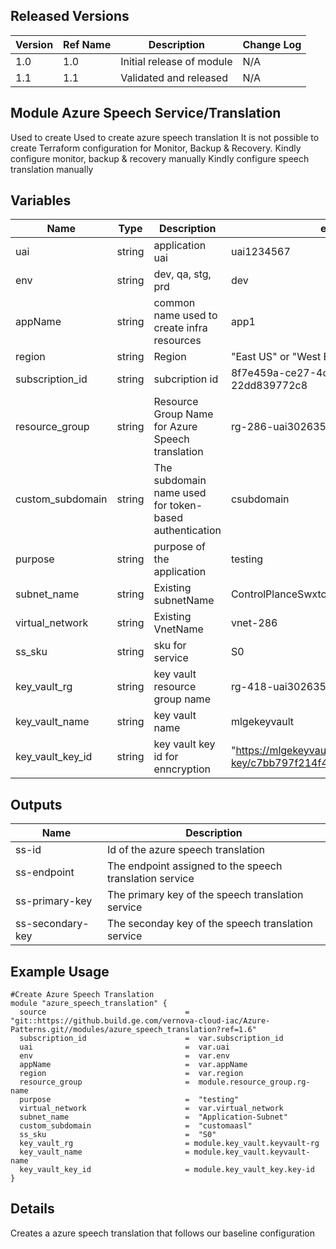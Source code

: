 ## Released Versions

| Version | Ref Name | Description               | Change Log |
| ------- | -------- | ------------------------- | ---------- |
| 1.0     | 1.0      | Initial release of module | N/A        |
| 1.1     | 1.1      | Validated and released    | N/A        |

## Module Azure Speech Service/Translation

Used to create Used to create azure speech translation
It is not possible to create Terraform configuration for Monitor, Backup & Recovery. Kindly configure monitor, backup & recovery manually
Kindly configure speech translation manually

## Variables

| Name             | Type   | Description                                            | example                              | Optional? |
| ---------------- | ------ | ------------------------------------------------------ | ------------------------------------ | --------- |
| uai              | string | application uai                                        | uai1234567                           | no        |
| env              | string | dev, qa, stg, prd                                      | dev                                  | no        |
| appName          | string | common name used to create infra resources             | app1                                 | no        |
| region           | string | Region                                                 | "East US" or "West Europe"           | no        |
| subscription_id  | string | subcription id                                         | 8f7e459a-ce27-4c52-9ceb-22dd839772c8 | no        |
| resource_group   | string | Resource Group Name for Azure Speech translation       | rg-286-uai3026350-terraform-test     | no        |
| custom_subdomain | string | The subdomain name used for token-based authentication | csubdomain                           | no        |
| purpose          | string | purpose of the application                             | testing                              | no        |
| subnet_name      | string | Existing subnetName                                    | ControlPlanceSwxtch                  | no        |
| virtual_network  | string | Existing VnetName                                      | vnet-286                             | no        |
| ss_sku              | string | sku for service                                        | S0                                   | no        |
| key_vault_rg       | string | key vault resource group name                                                    | rg-418-uai3026350-nti-testing                                   | no        |
| key_vault_name    | string | key vault name | mlgekeyvault                              | no        |
| key_vault_key_id | string | key vault key id for enncryption  | "https://mlgekeyvault.vault.azure.net/keys/ml-key/c7bb797f214f41b6847383cff506059c"                              | no        |

## Outputs

| Name             | Description                                             |
| ---------------- | ------------------------------------------------------- |
| ss-id            | Id of the azure speech translation                      |
| ss-endpoint      | The endpoint assigned to the speech translation service |
| ss-primary-key   | The primary key of the speech translation service       |
| ss-secondary-key | The seconday key of the speech translation service      |

## Example Usage

```
#Create Azure Speech Translation
module "azure_speech_translation" {
  source                               =  "git::https://github.build.ge.com/vernova-cloud-iac/Azure-Patterns.git//modules/azure_speech_translation?ref=1.6"
  subscription_id                      =  var.subscription_id
  uai                                  =  var.uai
  env                                  =  var.env
  appName                              =  var.appName
  region                               =  var.region
  resource_group                       =  module.resource_group.rg-name
  purpose                              =  "testing"
  virtual_network                      =  var.virtual_network
  subnet_name                          =  "Application-Subnet"
  custom_subdomain                     =  "customaasl"
  ss_sku                               =  "S0"
  key_vault_rg                         = module.key_vault.keyvault-rg
  key_vault_name                       = module.key_vault.keyvault-name
  key_vault_key_id                     = module.key_vault_key.key-id  
}
```

## Details

Creates a azure speech translation that follows our baseline configuration
